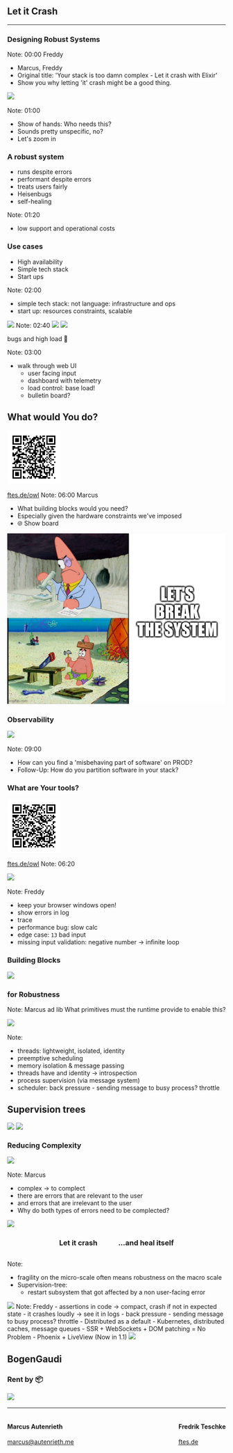 <!-- Use external markdown resource, separate slides by three newlines; vertical slides by two newlines -->
## Let it Crash
----
### Designing Robust Systems

Note:
00:00 Freddy
- Marcus, Freddy
- Original title: 'Your stack is too damn complex - Let it crash with Elixir'
- Show you why letting 'it' crash might be a good thing.



<img src="img/robustness_air_quotes.jpg" class="r-stretch" />

Note:
01:00
- Show of hands: Who needs this?
- Sounds pretty unspecific, no?
- Let's zoom in



### A robust system
- runs despite errors
- performant despite errors
- treats users fairly
- Heisenbugs <!-- .element: class="fragment" data-fragment-index="1" -->
- self-healing <!-- .element: class="fragment" data-fragment-index="1" -->

Note:
01:20
- low support and operational costs



### Use cases
- High availability
- Simple tech stack
- Start ups

Note:
02:00
- simple tech stack: not language: infrastructure and ops
- start up: resources constraints, scalable



<img src="img/robustness-vs-dx.jpg" class="r-stretch" />
Note:
02:40



<img src="img/demo-time.jpg" class="r-stretch" />

<img src="img/hetzner-box.avif" class="r-stretch" />

bugs and high load 🐞

Note:
03:00
- walk through web UI
  - user facing input
  - dashboard with telemetry
  - load control: base load!
  - bulletin board?



## What would You do?
<!-- qrencode -o img/qrcode-bulletin-buildingblocks.png https://dcon-elixir.ftes.de/bulletin_board/buildingblocks -->
<img src="img/qrcode-bulletin-buildingblocks.png" class="r-stretch" />

[ftes.de/owl](https://ftes.de/owl)
Note:
06:00 Marcus
- What building blocks would you need?
- Especially given the hardware constraints we've imposed
- 🌐 Show board



<img src="img/lets-break-the-system.jpg" class="r-stretch" />



### Observability
<img src="img/observability.jpg" class="r-stretch" />

Note:
09:00
- How can you find a 'misbehaving part of software' on PROD?
- Follow-Up: How do you partition software in your stack?



### What are Your tools?
<!-- qrencode -o img/qrcode-bulletin-observability.png https://dcon-elixir.ftes.de/bulletin_board/observability -->
<img src="img/qrcode-bulletin-observability.png" class="r-stretch" />

[ftes.de/owl](https://ftes.de/owl)
Note:
06:20



<img src="img/sheldon-hunts-bugs.jpg" class="r-stretch" />

Note:
Freddy
- keep your browser windows open!
- show errors in log
- trace
- performance bug: slow calc
- edge case: `13` bad input
- missing input validation: negative number -> infinite loop



### Building Blocks
<img src="img/legos.jpg" class="r-stretch" />

### for Robustness

Note:
Marcus
ad lib
What primitives must the runtime provide to enable this?



<img src="img/lego-plate-threads-meme.jpg" class="r-stretch" />

Note:
- threads: lightweight, isolated, identity
- preemptive scheduling
- memory isolation & message passing
- threads have and identity -> introspection
- process supervision (via message system)
- scheduler: back pressure - sending message to busy process? throttle



## Supervision trees
<img src="img/lego-tree-2.avif" class="r-stretch" />



<img src="img/complecting-code-paths-spiderman.jpg" class="r-stretch" />



### Reducing Complexity
<img src="img/complect-tangled.jpg" class="r-stretch" />

Note:
Marcus
- complex -> to complect
- there are errors that are relevant to the user
- and errors that are irrelevant to the user
- Why do both types of errors need to be complected?



<img src="img/just-restart-part-of-system.jpg" class="r-stretch" />
<div style="display: flex; gap: 3rem; justify-content: center;">
  <h3 class="fragment">Let it crash</h3>
  <h3 class="fragment">...and heal itself</h3>
</div>

Note:
- fragility on the micro-scale often means robustness on the macro scale
- Supervision-tree:
  - restart subsystem that got affected by a non user-facing error



<img src="img/long-tail-of-benefits.jpg" class="r-stretch" />
Note:
Freddy
- assertions in code -> compact, crash if not in expected state
- it crashes loudly -> see it in logs
- back pressure - sending message to busy process? throttle
- Distributed as a default
  - Kubernetes, distributed caches, message queues
- SSR + WebSockets + DOM patching = No Problem
  - Phoenix + LiveView (Now in 1.1)



<img src="img/robustness-and-dx.jpg" class="r-stretch" />



<!-- .slide: data-background-image="img/bogengaudi.avif" class="orange" -->
## BogenGaudi

<div class="r-stretch"></div>

### Rent by 📦



<img src="img/feedback.avif" class="r-stretch" />

---

<div style="display: flex; justify-content: space-between;">
<div>

#### Marcus Autenrieth
[marcus@autenrieth.me](mailto:marcus@autenrieth.me)

</div>
<div>

#### Fredrik Teschke
[ftes.de](https://ftes.de)

</div>
</div>
